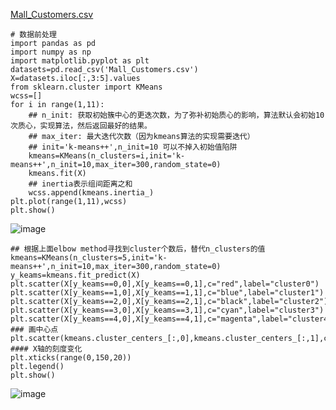 [Mall_Customers.csv](https://github.com/171909771/DATA-scientist/files/8986281/Mall_Customers.csv)
```
# 数据前处理
import pandas as pd
import numpy as np 
import matplotlib.pyplot as plt 
datasets=pd.read_csv('Mall_Customers.csv')
X=datasets.iloc[:,3:5].values
from sklearn.cluster import KMeans
wcss=[]
for i in range(1,11):
    ## n_init: 获取初始簇中心的更迭次数，为了弥补初始质心的影响，算法默认会初始10次质心，实现算法，然后返回最好的结果。
    ## max_iter: 最大迭代次数（因为kmeans算法的实现需要迭代）
    ## init='k-means++',n_init=10 可以不掉入初始值陷阱
    kmeans=KMeans(n_clusters=i,init='k-means++',n_init=10,max_iter=300,random_state=0)
    kmeans.fit(X)
    ## inertia表示组间距离之和
    wcss.append(kmeans.inertia_)
plt.plot(range(1,11),wcss)
plt.show()
```
![image](https://user-images.githubusercontent.com/41554601/175806926-33fad7ef-ea58-4d24-aae5-29d95b64148f.png)

```
## 根据上面elbow method寻找到cluster个数后，替代n_clusters的值
kmeans=KMeans(n_clusters=5,init='k-means++',n_init=10,max_iter=300,random_state=0)
y_keams=kmeans.fit_predict(X)
plt.scatter(X[y_keams==0,0],X[y_keams==0,1],c="red",label="cluster0")
plt.scatter(X[y_keams==1,0],X[y_keams==1,1],c="blue",label="cluster1")
plt.scatter(X[y_keams==2,0],X[y_keams==2,1],c="black",label="cluster2")
plt.scatter(X[y_keams==3,0],X[y_keams==3,1],c="cyan",label="cluster3")
plt.scatter(X[y_keams==4,0],X[y_keams==4,1],c="magenta",label="cluster4")
### 画中心点
plt.scatter(kmeans.cluster_centers_[:,0],kmeans.cluster_centers_[:,1],c="dimgrey",s=80,label="cluster4")
#### X轴的刻度变化
plt.xticks(range(0,150,20))
plt.legend()
plt.show()
```
![image](https://user-images.githubusercontent.com/41554601/175806933-d8435db3-3bd8-44a0-8701-b60ecfb7cc85.png)
